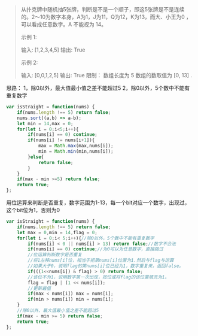 

> 从扑克牌中随机抽5张牌，判断是不是一个顺子，即这5张牌是不是连续的。2～10为数字本身，A为1，J为11，Q为12，K为13，而大、小王为0 ，可以看成任意数字。A 不能视为 14。
> 
>  
> 
> 示例 1:
> 
> 输入: [1,2,3,4,5] 
> 输出: True  
> 
> 示例 2:
> 
> 输入: [0,0,1,2,5] 
> 输出: True
> 限制：
> 数组长度为 5 
> 数组的数取值为 [0, 13] .

思路：
1，除0以外，最大值最小值之差不能超过5
2，除0以外，5个数中不能有重复数字

```javascript
var isStraight = function(nums) {
    if(nums.length !== 5) return false;
    nums.sort((a,b) => a-b);
    let min = 14,max = 0;
    for(let i = 0;i<5;i++){
        if(nums[i] == 0) continue;
        if(nums[i] != nums[i+1]){
            max = Math.max(max,nums[i]);
            min = Math.min(min,nums[i]);
        }else{
            return false;
        }
    }
    if(max - min >=5) return false;
    return true;
};
```

用位运算来判断是否重复，数字范围为1-13，每一个bit对应一个数字，出现过，这个bit位为1，否则为0

```javascript
var isStraight = function(nums) {
    if(nums.length !== 5) return false;
    let max = 0,min = 14,flag = 0;
    for(let i = 0;i< 5;i++){//除0以外，5个数中不能有重复数字
        if(nums[i] < 0 || nums[i] > 13) return false;//数字不合法
        if(nums[i] == 0) continue;//为0可以为任意数字，直接跳过
        //位运算判断数字是否重复
        //将1左移nums[i]位，相当于把第nums[i]位置为1.然后与flag与运算
        //如果大于0，说明flag的第nums[i]位已经为1，数字重复来，返回false。
        if(((1<<nums[i]) & flag) > 0) return false;
        //该位不为1，说明数字第一次出现，按位或将flag的该位置填充为1。
        flag = flag | (1 << nums[i]);
        //更新最值
        if(max < nums[i]) max = nums[i];
        if(min > nums[i]) min = nums[i];
    }
    //除0以外，最大值最小值之差不能超过5
    if(max - min >= 5) return false;
    return true;
};
```
